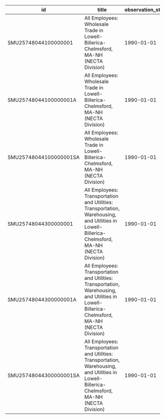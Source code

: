| id                     | title                                                                                                                                          | observation_start   | observation_end   |
|------------------------|------------------------------------------------------------------------------------------------------------------------------------------------|---------------------|-------------------|
| SMU25748044100000001   | All Employees: Wholesale Trade in Lowell-Billerica-Chelmsford, MA-NH (NECTA Division)                                                          | 1990-01-01          | 2022-04-01        |
| SMU25748044100000001A  | All Employees: Wholesale Trade in Lowell-Billerica-Chelmsford, MA-NH (NECTA Division)                                                          | 1990-01-01          | 2021-01-01        |
| SMU25748044100000001SA | All Employees: Wholesale Trade in Lowell-Billerica-Chelmsford, MA-NH (NECTA Division)                                                          | 1990-01-01          | 2022-04-01        |
| SMU25748044300000001   | All Employees: Transportation and Utilities: Transportation, Warehousing, and Utilities in Lowell-Billerica-Chelmsford, MA-NH (NECTA Division) | 1990-01-01          | 2022-04-01        |
| SMU25748044300000001A  | All Employees: Transportation and Utilities: Transportation, Warehousing, and Utilities in Lowell-Billerica-Chelmsford, MA-NH (NECTA Division) | 1990-01-01          | 2021-01-01        |
| SMU25748044300000001SA | All Employees: Transportation and Utilities: Transportation, Warehousing, and Utilities in Lowell-Billerica-Chelmsford, MA-NH (NECTA Division) | 1990-01-01          | 2022-04-01        |
